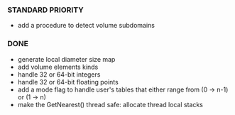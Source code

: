 ### STANDARD PRIORITY
- add a procedure to detect volume subdomains

### DONE
- generate local diameter size map
- add volume elements kinds
- handle 32 or 64-bit integers
- handle 32 or 64-bit floating points
- add a mode flag to handle user's tables that either range from (0 -> n-1) or (1 -> n)
- make the GetNearest() thread safe: allocate thread local stacks
